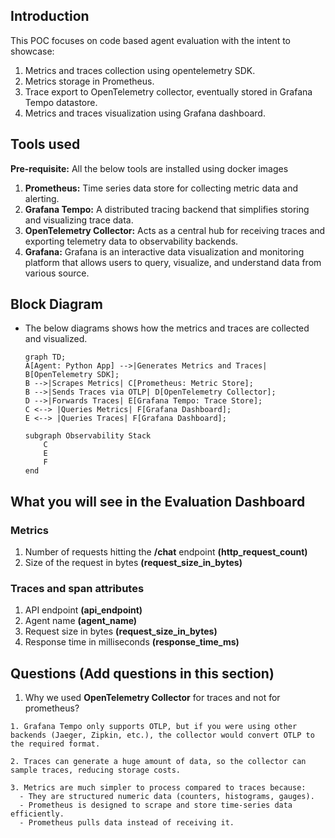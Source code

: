 ## Introduction

This POC focuses on code based agent evaluation with the intent to showcase: 

1. Metrics and traces collection using opentelemetry SDK.
2. Metrics storage in Prometheus.
3. Trace export to OpenTelemetry collector, eventually stored in Grafana Tempo datastore.
4. Metrics and traces visualization using Grafana dashboard.

## Tools used

**Pre-requisite:** All the below tools are installed using docker images

1. **Prometheus:** Time series data store for collecting metric data and alerting.
2. **Grafana Tempo:** A distributed tracing backend that simplifies storing and visualizing trace data.
3. **OpenTelemetry Collector:** Acts as a central hub for receiving traces and exporting telemetry data to  observability backends.
4. **Grafana:** Grafana is an interactive data visualization and monitoring platform that allows users to query, visualize, and understand data from various source.

## Block Diagram

- The below diagrams shows how the metrics and traces are collected
  and visualized.

    ```mermaid
    graph TD;
    A[Agent: Python App] -->|Generates Metrics and Traces| B[OpenTelemetry SDK];
    B -->|Scrapes Metrics| C[Prometheus: Metric Store];
    B -->|Sends Traces via OTLP| D[OpenTelemetry Collector];
    D -->|Forwards Traces| E[Grafana Tempo: Trace Store];
    C <--> |Queries Metrics| F[Grafana Dashboard];
    E <--> |Queries Traces| F[Grafana Dashboard];
    
    subgraph Observability Stack
        C
        E
        F
    end
    ```

## What you will see in the Evaluation Dashboard

### Metrics

1. Number of requests hitting the **/chat** endpoint **(http_request_count)**
2. Size of the request in bytes **(request_size_in_bytes)**

### Traces and span attributes

1. API endpoint **(api_endpoint)**
2. Agent name **(agent_name)**
3. Request size in bytes **(request_size_in_bytes)**
4. Response time in milliseconds **(response_time_ms)**

## Questions (Add questions in this section)

1. Why we used **OpenTelemetry Collector** for traces and not for prometheus?

  ```
  1. Grafana Tempo only supports OTLP, but if you were using other backends (Jaeger, Zipkin, etc.), the collector would convert OTLP to the required format.

  2. Traces can generate a huge amount of data, so the collector can sample traces, reducing storage costs.

  3. Metrics are much simpler to process compared to traces because:
    - They are structured numeric data (counters, histograms, gauges).
    - Prometheus is designed to scrape and store time-series data efficiently.
    - Prometheus pulls data instead of receiving it.
  ```